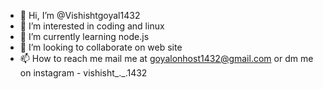 - 👋 Hi, I’m @Vishishtgoyal1432
- 👀 I’m interested in coding and linux 
- 🌱 I’m currently learning node.js
- 💞️ I’m looking to collaborate on web site 
- 📫 How to reach me mail me at goyalonhost1432@gmail.com or dm me on instagram  - vishisht_._.1432 

<!---
Vishishtgoyal1432/Vishishtgoyal1432 is a ✨ special ✨ repository because its `README.md` (this file) appears on your GitHub profile.
You can click the Preview link to take a look at your changes.
--->
